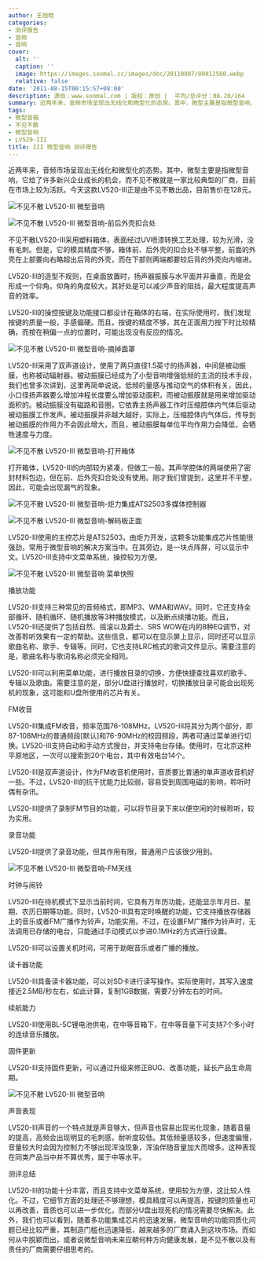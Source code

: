 ```yaml
---
author: 王旭晗
categories:
- 测评报告
- 音频
- 音响
cover:
  alt: ''
  caption: ''
  image: https://images.soomal.cc/images/doc/20110807/00012580.webp
  relative: false
date: '2011-08-15T00:15:57+08:00'
description: 源自：www.soomal.com | 版权：原创 |  平均/总评分：08.20/164
summary: 近两年来，音频市场呈现出无线化和微型化的态势。其中，微型主要是指微型音响，它给了许多新兴企业成长的机会，而不见不散就是一家比较典型的厂商，目前在市场上较为活跃。今天这款LV520-III正是由不见不散出品。LV520-III的功能十分丰富，而且支持中文菜单系统，使用较为方便，比较人性化……
tags:
- 微型音箱
- 不见不散
- 微型音响
- LV520-III
title: III 微型音响 测评报告
---
```


近两年来，音频市场呈现出无线化和微型化的态势。其中，微型主要是指微型音响，它给了许多新兴企业成长的机会，而不见不散就是一家比较典型的厂商，目前在市场上较为活跃。今天这款LV520-III正是由不见不散出品，目前售价在128元。



![不见不散 LV520-III 微型音响](https://images.soomal.cc/images/doc/20110807/00012579.webp)



![不见不散 LV520-III 微型音响-前后外壳扣合处](https://images.soomal.cc/images/doc/20110814/00012712.webp)



不见不散LV520-III采用塑料箱体，表面经过UV喷漆转换工艺处理，较为光滑，没有毛刺。但是，它的模具精度不够，箱体前、后外壳的扣合处不够平整，前面的外壳在上部要向右略超出后背的外壳，而在下部则两端都要较后背的外壳向内缩进。



LV520-III的造型不规则，在桌面放置时，扬声器振膜与水平面并非垂直，而是会形成一个仰角。仰角的角度较大，其好处是可以减少声音的阻挡，最大程度提高声音的效率。



LV520-III的操控按键及功能接口都设计在箱体的右端，在实际使用时，我们发现按键的质量一般，手感偏硬。而且，按键的精度不够，其在正面用力按下时比较精确，而按在稍偏一点的位置时，可能出现没有反应的情况。



![不见不散 LV520-III 微型音响-摘掉面罩](https://images.soomal.cc/images/doc/20110807/00012585.webp)



LV520-III采用了双声道设计，使用了两只直径1.5英寸的扬声器，中间是被动振膜，也称被动辐射器。被动振膜已经成为了小型音响增强低频的主流的技术手段，我们也曾多次讲到，这里再简单说说。低频的量感与推动空气的体积有关，因此，小口径扬声器要么增加冲程长度要么增加驱动面积，而被动振膜就是用来增加驱动面积的。被动振膜没有磁路和音圈，它依靠主扬声器工作时压缩腔体内气体后驱动被动振膜工作发声。被动振膜并非越大越好，实际上，压缩腔体内气体后，传导到被动振膜的作用力不会因此增大，而且，被动振膜每单位平均作用力会降低，会牺牲速度与力度。



![不见不散 LV520-III 微型音响-打开箱体](https://images.soomal.cc/images/doc/20110807/00012586.webp)



打开箱体，LV520-III的内部较为紧凑，但做工一般。其声学腔体的两端使用了密封材料包边，但在前、后外壳扣合处没有使用。刚才我们曾提到，这里并不平整，因此，可能会出现漏气的现象。



![不见不散 LV520-III 微型音响-炬力集成ATS2503多媒体控制器](https://images.soomal.cc/images/doc/20110807/00012593.webp)



![不见不散 LV520-III 微型音响-解码板正面](https://images.soomal.cc/images/doc/20110807/00012592.webp)



LV520-III使用的主控芯片是ATS2503，由炬力开发，这颗多功能集成芯片性能很强劲，常用于微型音响的解决方案当中。在其旁边，是一块点阵屏，可以显示中文。LV520-III支持中文菜单系统，操控较为方便。



![不见不散 LV520-III 微型音响 菜单快照](https://images.soomal.cc/images/doc/20110814/00012711.webp)



播放功能



LV520-III支持三种常见的音频格式，即MP3、WMA和WAV。同时，它还支持全部循环、随机循环、随机播放等3种播放模式，以及断点续播功能。而且，LV520-III还提供了包括自然、摇滚以及爵士、SRS WOW在内的8种EQ调节，对改善聆听效果有一定的帮助。这些信息，都可以在显示屏上显示，同时还可以显示歌曲名称、歌手、专辑等。同时，它也支持LRC格式的歌词文件显示。需要注意的是，歌曲名称与歌词名称必须完全相同。



LV520-III可以利用菜单功能，进行播放目录的切换，方便快捷查找喜欢的歌手、专辑以及歌曲。需要注意的是，部分U盘进行播放时，切换播放目录可能会出现死机的现象，这可能和U盘所使用的芯片有关。



FM收音



LV520-III集成FM收音，频率范围76-108MHz。LV520-III将其分为两个部分，即87-108MHz的普通频段[默认]和76-90MHz的校园频段，两者可通过菜单进行切换。LV520-III支持自动和手动方式搜台，并支持电台存储。使用时，在北京这种平原地区，一次可以搜索到20个电台，其中有效电台14个。



LV520-III是双声道设计，作为FM收音机使用时，音质要比普通的单声道收音机好一些。不过，LV520-III的抗干扰能力比较弱，容易受到周围电磁的影响，聆听时偶有杂讯。



LV520-III提供了录制FM节目的功能，可以将节目录下来以便空闲的时候聆听，较为实用。



录音功能



LV520-III提供了录音功能，但其作用有限，普通用户应该很少用到。



![不见不散 LV520-III 微型音响-FM天线](https://images.soomal.cc/images/doc/20110807/00012589.webp)



时钟与闹铃



LV520-III在待机模式下显示当前时间，它具有万年历功能，还能显示年月日、星期、农历日期等功能。同时，LV520-III具有定时唤醒的功能，它支持播放存储器上的音乐或者FM广播作为铃声，功能实用。不过，在设置FM广播作为铃声时，无法调用已存储的电台，只能通过手动模式以步进0.1MHz的方式进行设置。



LV520-III可以设置关机时间，可用于助眠音乐或者广播的播放。



读卡器功能



LV520-III具备读卡器功能，可以对SD卡进行读写操作。实际使用时，其写入速度接近2.5MB/秒左右，如此计算，复制1GB数据，需要7分钟左右的时间。



续航能力



LV520-III使用BL-5C锂电池供电，在中等音箱下，在中等音量下可支持7个多小时的连续音乐播放。



固件更新



LV520-III支持固件更新，可以通过升级来修正BUG、改善功能，延长产品生命周期。



![不见不散 LV520-III 微型音响](https://images.soomal.cc/images/doc/20110807/00012580.webp)



声音表现



LV520-III声音的一个特点就是声音够大，但声音也容易出现劣化现象，随着音量的提高，高频会出现明显的毛刺感，耐听度较低。其低频量感较多，但速度偏慢，音量较大时会因为控制力不够出现浑浊现象，浑浊伴随音量加大而增多。这种表现在同类产品当中并不算优秀，属于中等水平。



测评总结



LV520-III的功能十分丰富，而且支持中文菜单系统，使用较为方便，这比较人性化。不过，它细节方面的处理还不够理想，模具精度可以再提高，按键的质量也可以再改善，音质也可以进一步优化，而部分U盘出现死机的情况需要尽快解决。此外，我们也可以看到，随着多功能集成芯片的迅速发展，微型音响的功能同质化问题已经比较严重，其制造门槛也迅速降低，越来越多的厂商涌入到这块市场。而如何从中脱颖而出，或者说微型音响未来应朝何种方向健康发展，是不见不散以及有责任的厂商需要仔细思考的。